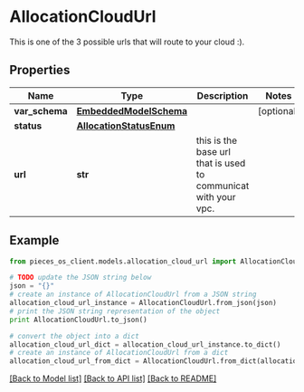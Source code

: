 # AllocationCloudUrl

This is one of the 3 possible urls that will route to your cloud :).

## Properties
Name | Type | Description | Notes
------------ | ------------- | ------------- | -------------
**var_schema** | [**EmbeddedModelSchema**](EmbeddedModelSchema.md) |  | [optional] 
**status** | [**AllocationStatusEnum**](AllocationStatusEnum.md) |  | 
**url** | **str** | this is the base url that is used to communicat with your vpc. | 

## Example

```python
from pieces_os_client.models.allocation_cloud_url import AllocationCloudUrl

# TODO update the JSON string below
json = "{}"
# create an instance of AllocationCloudUrl from a JSON string
allocation_cloud_url_instance = AllocationCloudUrl.from_json(json)
# print the JSON string representation of the object
print AllocationCloudUrl.to_json()

# convert the object into a dict
allocation_cloud_url_dict = allocation_cloud_url_instance.to_dict()
# create an instance of AllocationCloudUrl from a dict
allocation_cloud_url_from_dict = AllocationCloudUrl.from_dict(allocation_cloud_url_dict)
```
[[Back to Model list]](../README.md#documentation-for-models) [[Back to API list]](../README.md#documentation-for-api-endpoints) [[Back to README]](../README.md)


